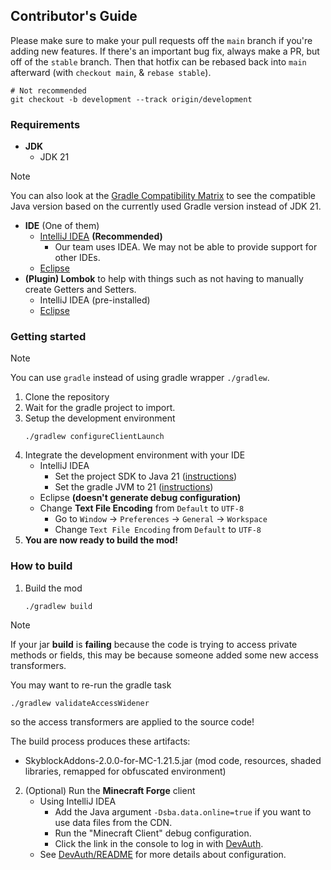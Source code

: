 Contributor's Guide
------

Please make sure to make your pull requests off the `main` branch if you're adding new features.
If there's an important bug fix, always make a PR, but off of the `stable` branch. Then that hotfix
can be rebased back into `main` afterward (with `checkout main`, & `rebase stable`).
```shell script
# Not recommended
git checkout -b development --track origin/development
```

### Requirements
- **JDK**
    - JDK 21
> [!NOTE]
> You can also look at the [Gradle Compatibility Matrix](https://docs.gradle.org/current/userguide/compatibility.html)
> to see the compatible Java version based on the currently used Gradle version instead of JDK 21.
- **IDE** (One of them)
    - [IntelliJ IDEA](https://www.jetbrains.com/idea/) **(Recommended)**
        - Our team uses IDEA. We may not be able to provide support for other IDEs.
    - [Eclipse](https://www.eclipse.org/)
- **(Plugin) Lombok** to help with things such as not having to manually create Getters and Setters.
    - IntelliJ IDEA (pre-installed)
    - [Eclipse](https://projectlombok.org/setup/eclipse)

### Getting started
> [!NOTE]
> You can use `gradle` instead of using gradle wrapper `./gradlew`.

1. Clone the repository
2. Wait for the gradle project to import.
3. Setup the development environment
    ```shell script
    ./gradlew configureClientLaunch
    ```
4. Integrate the development environment with your IDE
    - IntelliJ IDEA
        - Set the project SDK to Java 21 ([instructions](https://www.jetbrains.com/help/idea/sdk.html#change-project-sdk))
        - Set the gradle JVM to 21 ([instructions](https://www.jetbrains.com/help/idea/gradle-jvm-selection.html#jvm_settings))
    - Eclipse **(doesn't generate debug configuration)**
    - Change **Text File Encoding** from `Default` to `UTF-8`
        - Go to `Window` -> `Preferences` -> `General` -> `Workspace`
        - Change `Text File Encoding` from `Default` to `UTF-8`
5. **You are now ready to build the mod!**

### How to build
1. Build the mod
    ```shell script
    ./gradlew build
    ```

> [!NOTE]
> If your jar **build** is **failing** because the code is trying to access private methods or fields,
> this may be because someone added some new access transformers.
>
> You may want to re-run the gradle task
> ```shell script
> ./gradlew validateAccessWidener
> ```
> so the access transformers are applied to the source code!
>
> The build process produces these artifacts:
>- SkyblockAddons-2.0.0-for-MC-1.21.5.jar (mod code, resources, shaded libraries, remapped for obfuscated environment)

2. (Optional) Run the **Minecraft Forge** client
    - Using IntelliJ IDEA
        - Add the Java argument `-Dsba.data.online=true` if you want to use data files from the CDN.
        - Run the "Minecraft Client" debug configuration.
        - Click the link in the console to log in with [DevAuth](https://github.com/DJtheRedstoner/DevAuth).
    - See [DevAuth/README](https://github.com/DJtheRedstoner/DevAuth?tab=readme-ov-file#configuration) for more details
      about configuration.